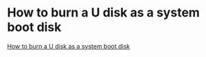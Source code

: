 # How to burn a U disk as a system boot disk
[How to burn a U disk as a system boot disk](https://aiwithcloud.com/2022/09/15/how_to_burn_a_u_disk_as_a_system_boot_disk/)